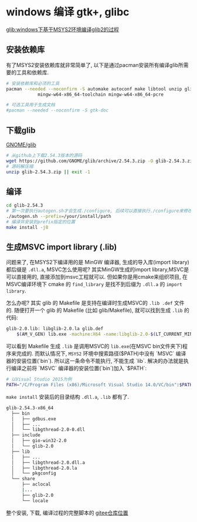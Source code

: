 # windows 编译 gtk+, glibc

[glib:windows下基于MSYS2环境编译glib2的过程](https://blog.csdn.net/10km/article/details/80399355)

## 安装依赖库

有了MSYS2安装依赖库就非常简单了, 以下是通过pacman安装所有编译glib所需要的工具和依赖库.

```bash
# 安装依赖库和必须的工具
pacman --needed --noconfirm -S automake autoconf make libtool unzip glib2-devel intltool pcre-devel   \
            mingw-w64-x86_64-toolchain mingw-w64-x86_64-pcre

# 可选工具用于生成文档
#pacman --needed --noconfirm -S gtk-doc
```

## 下载glib

[GNOME/glib](https://github.com/GNOME/glib)

```bash
# 从github上下载2.54.3版本的源码
wget https://github.com/GNOME/glib/archive/2.54.3.zip -O glib-2.54.3.zip
# 源码解压缩
unzip glib-2.54.3.zip || exit -1
```

## 编译

```bash
cd glib-2.54.3
# 第一次要执行autogen.sh才会生成./configure, 后续可以直接执行./configure来修改编译配置
./autogen.sh --prefix=/your/install/path
# 编译并安装到prefix指定的位置
make install -j8
```

## 生成MSVC import library (.lib)

问题来了, 在MSYS2下编译用的是 MinGW 编译器,
生成的导入库(import library)都后缀是 `.dll.a`, MSVC怎么使用呢?
其实MinGW生成的import library,MSVC是可以直接用的, 直接添加到msvc工程就可以.
但如果你是用cmake来组织项目,
在MSVC编译环境下 cmake 的 `find_library` 是找不到后缀为 `.dll.a` 的 `import library`.

怎么办呢? 其实 glib 的 Makefile 是支持在编译时生成MSVC的 `.lib .def` 文件的.
随便打开一个 glib 的 Makefile (比如 glib/Makefile), 就可以找到生成 `.lib` 的代码:

```bash
glib-2.0.lib: libglib-2.0.la glib.def
    $(AM_V_GEN) lib.exe -machine:X64 -name:libglib-2.0-$(LT_CURRENT_MINUS_AGE).dll -def:$(builddir)/glib.def -out:$@
```

可以看到 Makefile 生成 `.lib` 是调用MSVC的 `lib.exe`(在MSVC bin文件夹下)程序来完成的.
而默认情况下, `MSYS2` 环境中搜索路径($PATH)中没有 `MSVC` 编译器的安装位置(`bin`).
所以这一条命令不能执行, 不能生成 `lib`.
解决的办法就是执行编译之前将 `MSVC` 编译器的安装位置(`bin`)加入 `$PATH`:

```bash
# 以Visual Studio 2015为例
PATH="/C/Program Files (x86)/Microsoft Visual Studio 14.0/VC/bin":$PATH
```

`make install` 安装后的目录结构 `.dll.a`, `.lib` 都有了.

```bash
glib-2.54.3-x86_64
  ├── bin
  │   ├── gdbus.exe
  │   ├── ...
  │   └── libgthread-2.0-0.dll
  ├── include
  │   ├── gio-win32-2.0
  │   └── glib-2.0
  ├── lib
  │   ├── ...
  │   ├── libgthread-2.0.dll.a
  │   ├── libgthread-2.0.la
  │   └── pkgconfig
  └── share
      ├── aclocal
      |...
      ├── glib-2.0
      └── locale
```

整个安装, 下载, 编译过程的完整脚本的 [gitee仓库位置](https://gitee.com/l0km/faceapi/blob/master/faceapi-rpc-cpp/dependencies/msys2-build-glib.sh)
